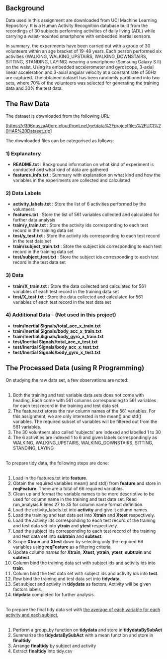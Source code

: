 ## Background
Data used in this assignment are downloaded from UCI Machine Learning Repository.  It is a Human Activity Recognition database built from the recordings of 30 subjects performing activities of daily living (ADL) while carrying a waist-mounted smartphone with embedded inertial sensors.
	
In summary, the experiments have been carried out with a group of 30 volunteers within an age bracket of 19-48 years. Each person performed six activities (WALKING, WALKING_UPSTAIRS, WALKING_DOWNSTAIRS, SITTING, STANDING, LAYING) wearing a smartphone (Samsung Galaxy S II) on the waist. 
Using its embedded accelerometer and gyroscope, 3-axial linear acceleration and 3-axial angular velocity at a constant rate of 50Hz are captured. The obtained dataset has been randomly partitioned into two sets, where 70% of the volunteers was selected for generating the training data and 30% the test data. 


## The Raw Data
The dataset is downloaded from the following URL:

[https://d396qusza40orc.cloudfront.net/getdata%2Fprojectfiles%2FUCI%20HAR%20Dataset.zip]

The downloaded files can be categorised as follows:
### 1) Explanatory
* <B>README.txt</B> : Background information on what kind of experiment is conducted and what kind of data are gathered
* <B>features_info.txt</B> : Summary with explanation on what kind and how the variables in the experiments are collected and calculated

### 2) Data Labels
* <B>activity_labels.txt</B> : Store the list of 6 activities performed by the volunteers
* <B>features.txt</B> : Store the list of 561 variables collected and calculated for further data analysis
* <B>train/y_train.txt</B> : Store the activity ids corresponding to each test record in the training data set 
* <B>test/y_test.txt</B> : Store the activity ids corresponding to each test record in the test data set 
* <B>train/subject_train.txt</B> : Store the subject ids corresponding to each test record in the training data set 
* <B>test/subject_test.txt</B> : Store the subject ids corresponding to each test record in the test data set 

### 3) Data
* <B>train/X_train.txt</B> : Store the data collected and calculated for 561 variables of each test record in the training data set
* <B>test/X_test.txt</B> : Store the data collected and calculated for 561 variables of each test record in the test data set

### 4) Additional Data - (Not used in this project)
* <B>train/Inertial Signals/total_acc_x_train.txt</B>
* <B>train/Inertial Signals/body_acc_x_train.txt</B>
* <B>train/Inertial Signals/body_gyro_x_train.txt</B>
* <B>test/Inertial Signals/total_acc_x_test.txt</B>
* <B>test/Inertial Signals/body_acc_x_test.txt</B>
* <B>test/Inertial Signals/body_gyro_x_test.txt</B>



## The Processed Data (using R Programming)
On studying the raw data set, a few observations are noted:<br><br>
1) Both the training and test variable data sets does not come with heading.  Each come with 561 columns corresponding to 561 variables for each test record in the training and test data set.<br>
2) The feature.txt stores the raw column names of the 561 variables.  For this assignment, we are only interested in the mean() and std() variables.  The required subset of variables will be filtered out from the 561 variables.<br>
3) The 30 volunteers also called 'subjects' are indexed and labelled 1 to 30<br>
4) The 6 activities are indexed 1 to 6 and given labels correspondingly as WALKING, WALKING_UPSTAIRS, WALKING_DOWNSTAIRS, SITTING, STANDING, LAYING<br><br>

To prepare tidy data, the following steps are done:<br><br>
1) Load in the features.txt into <B>feature</B>.<br>
2) Obtain the required variables mean() and std() from <B>feature</B> and store in <B>reqFeature</B>.  There are a total of 66 required variables.<br>
3) Clean up and format the variable names to be more descriptive to be used for column name in the training and test data set.  Read run_analysis.R lines 27 to 35 for column name format definition.<br>
4) Load the activity_labels.txt into <B>activity</B> and give it column names.<br>
5) Load the training and test data set into <B>Xtrain</B> and <B>Xtest</B> respectively.<br>
6) Load the activity ids corresponding to each test record of the training and test data set into <B>ytrain</B> and <B>ytest</B> respectively.<br>
7) Load the subject ids corresponding to each test record of the training and test data set into <B>subtrain</B> and <B>subtest</B>.<br>
8) Scope <B>Xtrain</B> and <B>Xtest</B> down by selecting only the required 66 variables using <B>reqFeature</B> as a filtering criteria.<br>
9) Update column names for <B>Xtrain</B>, <B>Xtest</B>, <B>ytrain</B>, <B>ytest</B>, <B>subtrain</B> and <B>subtest</B>.<br>
10) Column bind the training data set with subject ids and activity ids into <B>train</B>.<br>
11) Column bind the test data set with subject ids and activity ids into <B>test</B>.<br>
12) Row bind the training and test data set into <B>tidydata</B>.<br>
13) Set subject and activity in <B>tidydata</B> as factors.  Activity will be given factors labels.<br>
14) <B>tidydata</B> completed for further analysis.<br><br>

To prepare the final tidy data set with <U>the average of each variable for each activity and each subject</U>,<br><br>
1) Perform a group_by function on <B>tidydata</B> and store in <B>tidydataBySubAct</B><br>
2) Summarize the <B>tidydataBySubAct</B> with a mean function and store in <B>finaltidy</B><br>
3) Arrange <B>finaltidy</B> by subject and activity<br>
4) Extract <B>finaltidy</B> into tidy.csv<br><br>
